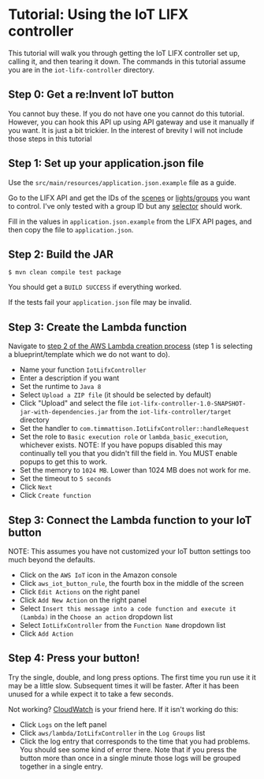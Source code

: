 # Tutorial: Using the IoT LIFX controller

This tutorial will walk you through getting the IoT LIFX controller set up, calling it, and then tearing it down.  The commands in this tutorial assume you are in the `iot-lifx-controller` directory.

## Step 0: Get a re:Invent IoT button

You cannot buy these.  If you do not have one you cannot do this tutorial.  However, you can hook this API up using API gateway and use it manually if you want.  It is just a bit trickier.  In the interest of brevity I will not include those steps in this tutorial

## Step 1: Set up your application.json file

Use the `src/main/resources/application.json.example` file as a guide.

Go to the LIFX API and get the IDs of the [scenes](http://api.developer.lifx.com/docs/list-scenes) or [lights/groups](http://api.developer.lifx.com/docs/list-lights) you want to control.  I've only tested with a group ID but any [selector](http://api.developer.lifx.com/docs/selectors) should work.

Fill in the values in `application.json.example` from the LIFX API pages, and then copy the file to `application.json`.

## Step 2: Build the JAR

```
$ mvn clean compile test package
```

You should get a `BUILD SUCCESS` if everything worked.

If the tests fail your `application.json` file may be invalid.

## Step 3: Create the Lambda function

Navigate to [step 2 of the AWS Lambda creation process](https://console.aws.amazon.com/lambda/home?region=us-east-1#/create?step=2) (step 1 is selecting a blueprint/template which we do not want to do).

- Name your function `IotLifxController`
- Enter a description if you want
- Set the runtime to `Java 8`
- Select `Upload a ZIP file` (it should be selected by default)
- Click "Upload" and select the file `iot-lifx-controller-1.0-SNAPSHOT-jar-with-dependencies.jar` from the `iot-lifx-controller/target` directory
- Set the handler to `com.timmattison.IotLifxController::handleRequest`
- Set the role to `Basic execution role` or `lambda_basic_execution`, whichever exists.  NOTE: If you have popups disabled this may continually tell you that you didn't fill the field in.  You MUST enable popups to get this to work.
- Set the memory to `1024 MB`.  Lower than 1024 MB does not work for me.
- Set the timeout to `5 seconds`
- Click `Next`
- Click `Create function`

## Step 3: Connect the Lambda function to your IoT button

NOTE: This assumes you have not customized your IoT button settings too much beyond the defaults.

- Click on the `AWS IoT` icon in the Amazon console
- Click `aws_iot_button_rule`, the fourth box in the middle of the screen
- Click `Edit Actions` on the right panel
- Click `Add New Action` on the right panel
- Select `Insert this message into a code function and execute it (Lambda)` in the `Choose an action` dropdown list
- Select `IotLifxController` from the `Function Name` dropdown list
- Click `Add Action`

## Step 4: Press your button!

Try the single, double, and long press options.  The first time you run use it it may be a little slow.  Subsequent times it will be faster.  After it has been unused for a while expect it to take a few seconds.

Not working?  [CloudWatch](https://console.aws.amazon.com/cloudwatch/home?region=us-east-1#) is your friend here.  If it isn't working do this:

- Click `Logs` on the left panel
- Click `aws/lambda/IotLifxController` in the `Log Groups` list
- Click the log entry that corresponds to the time that you had problems.  You should see some kind of error there.  Note that if you press the button more than once in a single minute those logs will be grouped together in a single entry.
